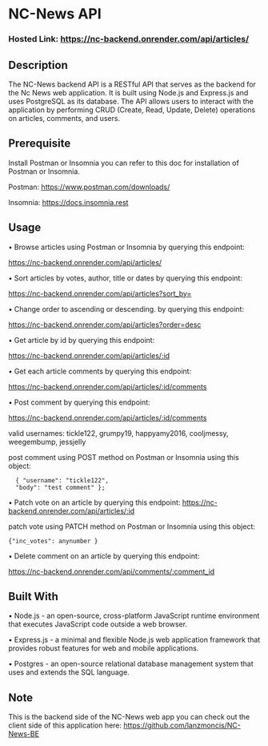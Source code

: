 # NC-News API

### Hosted Link: https://nc-backend.onrender.com/api/articles/

## Description

The NC-News backend API is a RESTful API that serves as the backend for the Nc News web application. It is built using Node.js and Express.js and uses PostgreSQL as its database. The API allows users to interact with the application by performing CRUD (Create, Read, Update, Delete) operations on articles, comments, and users.

## Prerequisite

Install Postman or Insomnia you can refer to this doc for installation of Postman or Insomnia.

Postman: https://www.postman.com/downloads/

Insomnia: https://docs.insomnia.rest

## Usage

• Browse articles using Postman or Insomnia by querying this endpoint:

https://nc-backend.onrender.com/api/articles/

• Sort articles by votes, author, title or dates by querying this endpoint:

https://nc-backend.onrender.com/api/articles?sort_by=

• Change order to ascending or descending. by querying this endpoint:

https://nc-backend.onrender.com/api/articles?order=desc

• Get article by id by querying this endpoint:

https://nc-backend.onrender.com/api/articles/:id

• Get each article comments by querying this endpoint:

https://nc-backend.onrender.com/api/articles/:id/comments

• Post comment by querying this endpoint:

https://nc-backend.onrender.com/api/articles/:id/comments

valid usernames: tickle122, grumpy19, happyamy2016, cooljmessy, weegembump, jessjelly

post comment using POST method on Postman or Insomnia using this object:

```
  { "username": "tickle122",
  "body": "test comment" };
```

• Patch vote on an article by querying this endpoint:
https://nc-backend.onrender.com/api/articles/:id

patch vote using PATCH method on Postman or Insomnia using this object:

```
{"inc_votes": anynumber }
```

• Delete comment on an article by querying this endpoint:

https://nc-backend.onrender.com/api/comments/:comment_id

## Built With

• Node.js - an open-source, cross-platform JavaScript runtime environment that executes JavaScript code outside a web browser.

• Express.js - a minimal and flexible Node.js web application framework that provides robust features for web and mobile applications.

• Postgres - an open-source relational database management system that uses and extends the SQL language.

## Note

This is the backend side of the NC-News web app you can check out the client side of this application here: https://github.com/lanzmoncis/NC-News-BE
